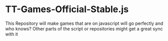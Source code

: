 # TT-Games-Official-Stable.js
This Repository will make games that are on javascript will go perfectly and who knows? Other parts of the script or repositories might get a great sync with it
